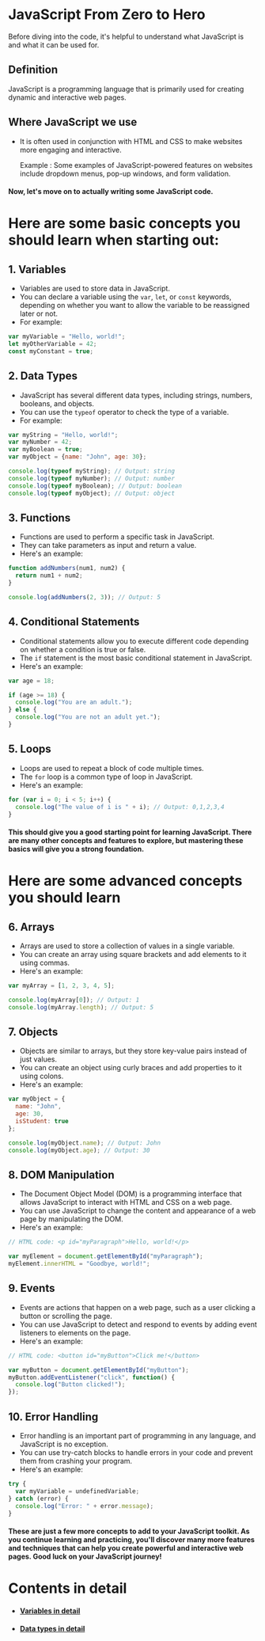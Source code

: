 # JavaScript From Zero to Hero

Before diving into the code, it's helpful to understand what JavaScript is and what it can be used for.

## Definition 

JavaScript is a programming language that is primarily used for creating dynamic and interactive web pages.

## Where JavaScript we use

* It is often used in conjunction with HTML and CSS to make websites more engaging and interactive. 
 
     Example : Some examples of JavaScript-powered features on websites include dropdown menus, pop-up windows, and form validation.

#### Now, let's move on to actually writing some JavaScript code. 

# Here are some basic concepts you should learn when starting out:

## 1. Variables 

* Variables are used to store data in JavaScript. 
* You can declare a variable using the `var`, `let`, or `const` keywords, depending on whether you want to allow the variable to be reassigned later or not. 
* For example:

```javascript
var myVariable = "Hello, world!";
let myOtherVariable = 42;
const myConstant = true;
```
## 2. Data Types

- JavaScript has several different data types, including strings, numbers, booleans, and objects.
- You can use the `typeof` operator to check the type of a variable. 
- For example:

```javascript
var myString = "Hello, world!";
var myNumber = 42;
var myBoolean = true;
var myObject = {name: "John", age: 30};

console.log(typeof myString); // Output: string
console.log(typeof myNumber); // Output: number
console.log(typeof myBoolean); // Output: boolean
console.log(typeof myObject); // Output: object
```

## 3. Functions

- Functions are used to perform a specific task in JavaScript.
- They can take parameters as input and return a value.
- Here's an example:

```javascript
function addNumbers(num1, num2) {
  return num1 + num2;
}

console.log(addNumbers(2, 3)); // Output: 5
```

## 4. Conditional Statements

- Conditional statements allow you to execute different code depending on whether a condition is true or false.
- The `if` statement is the most basic conditional statement in JavaScript.
- Here's an example:

```javascript
var age = 18;

if (age >= 18) {
  console.log("You are an adult.");
} else {
  console.log("You are not an adult yet.");
}
```

## 5. Loops

- Loops are used to repeat a block of code multiple times.
- The `for` loop is a common type of loop in JavaScript.
- Here's an example:

```javascript
for (var i = 0; i < 5; i++) {
  console.log("The value of i is " + i); // Output: 0,1,2,3,4
}
```

#### This should give you a good starting point for learning JavaScript. There are many other concepts and features to explore, but mastering these basics will give you a strong foundation.

# Here are some advanced concepts you should learn

## 6. Arrays

- Arrays are used to store a collection of values in a single variable.
- You can create an array using square brackets and add elements to it using commas.
- Here's an example:

```javascript
var myArray = [1, 2, 3, 4, 5];

console.log(myArray[0]); // Output: 1
console.log(myArray.length); // Output: 5
```

## 7. Objects

- Objects are similar to arrays, but they store key-value pairs instead of just values. 
- You can create an object using curly braces and add properties to it using colons.
- Here's an example:

```javascript
var myObject = {
  name: "John",
  age: 30,
  isStudent: true
};

console.log(myObject.name); // Output: John
console.log(myObject.age); // Output: 30
```

## 8. DOM Manipulation

- The Document Object Model (DOM) is a programming interface that allows JavaScript to interact with HTML and CSS on a web page.
- You can use JavaScript to change the content and appearance of a web page by manipulating the DOM.
- Here's an example:

```javascript
// HTML code: <p id="myParagraph">Hello, world!</p>

var myElement = document.getElementById("myParagraph");
myElement.innerHTML = "Goodbye, world!";
```

## 9. Events

- Events are actions that happen on a web page, such as a user clicking a button or scrolling the page.
- You can use JavaScript to detect and respond to events by adding event listeners to elements on the page.
- Here's an example:

```javascript
// HTML code: <button id="myButton">Click me!</button>

var myButton = document.getElementById("myButton");
myButton.addEventListener("click", function() {
  console.log("Button clicked!");
});
```

## 10. Error Handling

- Error handling is an important part of programming in any language, and JavaScript is no exception.
- You can use try-catch blocks to handle errors in your code and prevent them from crashing your program. 
- Here's an example:

```javascript
try {
  var myVariable = undefinedVariable;
} catch (error) {
  console.log("Error: " + error.message);
}
```
#### These are just a few more concepts to add to your JavaScript toolkit. As you continue learning and practicing, you'll discover many more features and techniques that can help you create powerful and interactive web pages. Good luck on your JavaScript journey!

# Contents in detail

- #### [Variables in detail](/1_Variables/Variables_Docs.md)
- #### [Data types in detail](/2_Datatypes/Datatypes_Doc.md)















